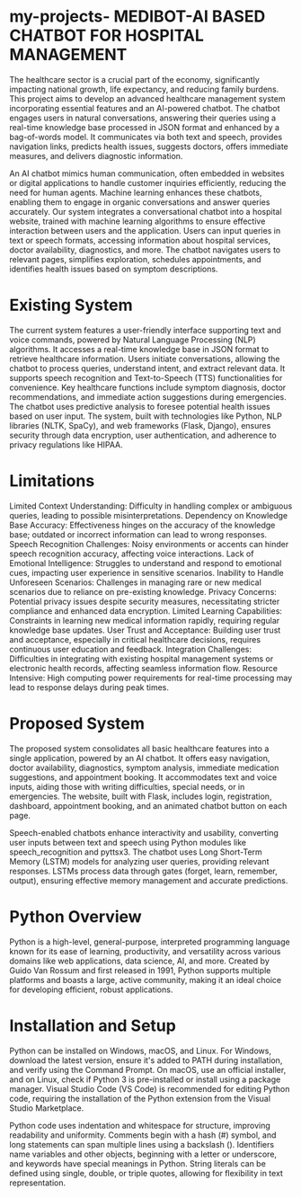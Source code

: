 # my-projects- MEDIBOT-AI BASED CHATBOT FOR HOSPITAL MANAGEMENT
The healthcare sector is a crucial part of the economy, significantly impacting national growth, life expectancy, and reducing family burdens. This project aims to develop an advanced healthcare management system incorporating essential features and an AI-powered chatbot. The chatbot engages users in natural conversations, answering their queries using a real-time knowledge base processed in JSON format and enhanced by a bag-of-words model. It communicates via both text and speech, provides navigation links, predicts health issues, suggests doctors, offers immediate measures, and delivers diagnostic information.

An AI chatbot mimics human communication, often embedded in websites or digital applications to handle customer inquiries efficiently, reducing the need for human agents. Machine learning enhances these chatbots, enabling them to engage in organic conversations and answer queries accurately. Our system integrates a conversational chatbot into a hospital website, trained with machine learning algorithms to ensure effective interaction between users and the application. Users can input queries in text or speech formats, accessing information about hospital services, doctor availability, diagnostics, and more. The chatbot navigates users to relevant pages, simplifies exploration, schedules appointments, and identifies health issues based on symptom descriptions.

# Existing System
The current system features a user-friendly interface supporting text and voice commands, powered by Natural Language Processing (NLP) algorithms. It accesses a real-time knowledge base in JSON format to retrieve healthcare information. Users initiate conversations, allowing the chatbot to process queries, understand intent, and extract relevant data. It supports speech recognition and Text-to-Speech (TTS) functionalities for convenience. Key healthcare functions include symptom diagnosis, doctor recommendations, and immediate action suggestions during emergencies. The chatbot uses predictive analysis to foresee potential health issues based on user input. The system, built with technologies like Python, NLP libraries (NLTK, SpaCy), and web frameworks (Flask, Django), ensures security through data encryption, user authentication, and adherence to privacy regulations like HIPAA.

# Limitations
Limited Context Understanding: Difficulty in handling complex or ambiguous queries, leading to possible misinterpretations.
Dependency on Knowledge Base Accuracy: Effectiveness hinges on the accuracy of the knowledge base; outdated or incorrect information can lead to wrong responses.
Speech Recognition Challenges: Noisy environments or accents can hinder speech recognition accuracy, affecting voice interactions.
Lack of Emotional Intelligence: Struggles to understand and respond to emotional cues, impacting user experience in sensitive scenarios.
Inability to Handle Unforeseen Scenarios: Challenges in managing rare or new medical scenarios due to reliance on pre-existing knowledge.
Privacy Concerns: Potential privacy issues despite security measures, necessitating stricter compliance and enhanced data encryption.
Limited Learning Capabilities: Constraints in learning new medical information rapidly, requiring regular knowledge base updates.
User Trust and Acceptance: Building user trust and acceptance, especially in critical healthcare decisions, requires continuous user education and feedback.
Integration Challenges: Difficulties in integrating with existing hospital management systems or electronic health records, affecting seamless information flow.
Resource Intensive: High computing power requirements for real-time processing may lead to response delays during peak times.

# Proposed System
The proposed system consolidates all basic healthcare features into a single application, powered by an AI chatbot. It offers easy navigation, doctor availability, diagnostics, symptom analysis, immediate medication suggestions, and appointment booking. It accommodates text and voice inputs, aiding those with writing difficulties, special needs, or in emergencies. The website, built with Flask, includes login, registration, dashboard, appointment booking, and an animated chatbot button on each page.

Speech-enabled chatbots enhance interactivity and usability, converting user inputs between text and speech using Python modules like speech_recognition and pyttsx3. The chatbot uses Long Short-Term Memory (LSTM) models for analyzing user queries, providing relevant responses. LSTMs process data through gates (forget, learn, remember, output), ensuring effective memory management and accurate predictions.

# Python Overview
Python is a high-level, general-purpose, interpreted programming language known for its ease of learning, productivity, and versatility across various domains like web applications, data science, AI, and more. Created by Guido Van Rossum and first released in 1991, Python supports multiple platforms and boasts a large, active community, making it an ideal choice for developing efficient, robust applications.

# Installation and Setup
Python can be installed on Windows, macOS, and Linux. For Windows, download the latest version, ensure it's added to PATH during installation, and verify using the Command Prompt. On macOS, use an official installer, and on Linux, check if Python 3 is pre-installed or install using a package manager. Visual Studio Code (VS Code) is recommended for editing Python code, requiring the installation of the Python extension from the Visual Studio Marketplace.

Python code uses indentation and whitespace for structure, improving readability and uniformity. Comments begin with a hash (#) symbol, and long statements can span multiple lines using a backslash (). Identifiers name variables and other objects, beginning with a letter or underscore, and keywords have special meanings in Python. String literals can be defined using single, double, or triple quotes, allowing for flexibility in text representation.







